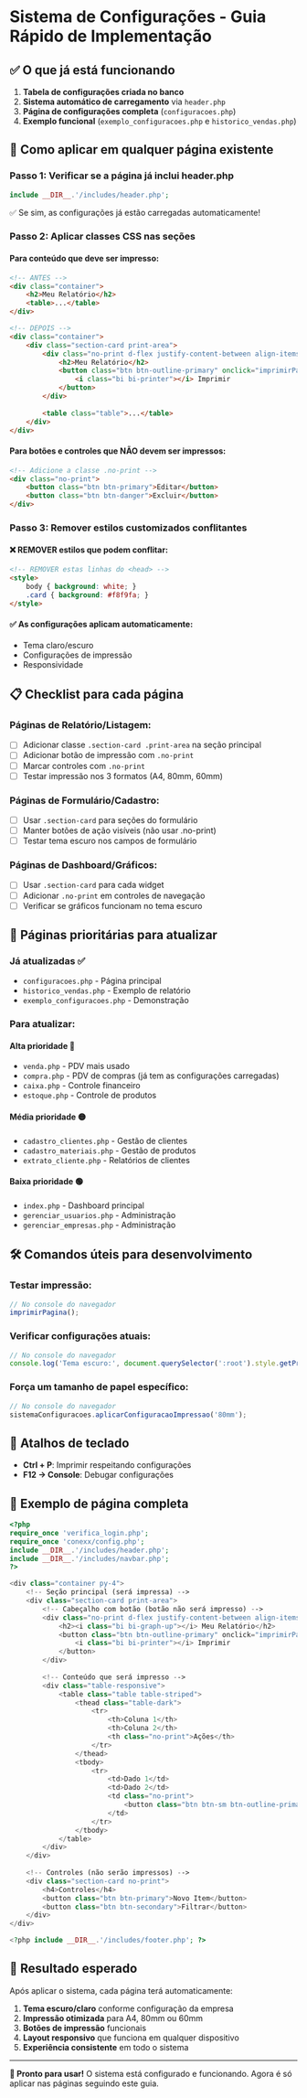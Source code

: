 # Sistema de Configurações - Guia Rápido de Implementação

## ✅ O que já está funcionando

1. **Tabela de configurações criada no banco**
2. **Sistema automático de carregamento** via `header.php`
3. **Página de configurações completa** (`configuracoes.php`)
4. **Exemplo funcional** (`exemplo_configuracoes.php` e `historico_vendas.php`)

## 🚀 Como aplicar em qualquer página existente

### Passo 1: Verificar se a página já inclui header.php
```php
include __DIR__.'/includes/header.php';
```
✅ Se sim, as configurações já estão carregadas automaticamente!

### Passo 2: Aplicar classes CSS nas seções

#### Para conteúdo que deve ser impresso:
```html
<!-- ANTES -->
<div class="container">
    <h2>Meu Relatório</h2>
    <table>...</table>
</div>

<!-- DEPOIS -->
<div class="container">
    <div class="section-card print-area">
        <div class="no-print d-flex justify-content-between align-items-center mb-3">
            <h2>Meu Relatório</h2>
            <button class="btn btn-outline-primary" onclick="imprimirPagina()">
                <i class="bi bi-printer"></i> Imprimir
            </button>
        </div>
        
        <table class="table">...</table>
    </div>
</div>
```

#### Para botões e controles que NÃO devem ser impressos:
```html
<!-- Adicione a classe .no-print -->
<div class="no-print">
    <button class="btn btn-primary">Editar</button>
    <button class="btn btn-danger">Excluir</button>
</div>
```

### Passo 3: Remover estilos customizados conflitantes

#### ❌ REMOVER estilos que podem conflitar:
```html
<!-- REMOVER estas linhas do <head> -->
<style>
    body { background: white; }
    .card { background: #f8f9fa; }
</style>
```

#### ✅ As configurações aplicam automaticamente:
- Tema claro/escuro
- Configurações de impressão
- Responsividade

## 📋 Checklist para cada página

### Páginas de Relatório/Listagem:
- [ ] Adicionar classe `.section-card .print-area` na seção principal
- [ ] Adicionar botão de impressão com `.no-print`
- [ ] Marcar controles com `.no-print`
- [ ] Testar impressão nos 3 formatos (A4, 80mm, 60mm)

### Páginas de Formulário/Cadastro:
- [ ] Usar `.section-card` para seções do formulário
- [ ] Manter botões de ação visíveis (não usar .no-print)
- [ ] Testar tema escuro nos campos de formulário

### Páginas de Dashboard/Gráficos:
- [ ] Usar `.section-card` para cada widget
- [ ] Adicionar `.no-print` em controles de navegação
- [ ] Verificar se gráficos funcionam no tema escuro

## 🔧 Páginas prioritárias para atualizar

### Já atualizadas ✅
- `configuracoes.php` - Página principal
- `historico_vendas.php` - Exemplo de relatório
- `exemplo_configuracoes.php` - Demonstração

### Para atualizar:

#### Alta prioridade 🔴
- `venda.php` - PDV mais usado
- `compra.php` - PDV de compras (já tem as configurações carregadas)
- `caixa.php` - Controle financeiro
- `estoque.php` - Controle de produtos

#### Média prioridade 🟡
- `cadastro_clientes.php` - Gestão de clientes
- `cadastro_materiais.php` - Gestão de produtos
- `extrato_cliente.php` - Relatórios de clientes

#### Baixa prioridade 🟢
- `index.php` - Dashboard principal
- `gerenciar_usuarios.php` - Administração
- `gerenciar_empresas.php` - Administração

## 🛠️ Comandos úteis para desenvolvimento

### Testar impressão:
```javascript
// No console do navegador
imprimirPagina();
```

### Verificar configurações atuais:
```javascript
// No console do navegador
console.log('Tema escuro:', document.querySelector(':root').style.getPropertyValue('--bs-body-bg') === '#1a1a1a');
```

### Força um tamanho de papel específico:
```javascript
// No console do navegador
sistemaConfiguracoes.aplicarConfiguracaoImpressao('80mm');
```

## 📱 Atalhos de teclado

- **Ctrl + P**: Imprimir respeitando configurações
- **F12 → Console**: Debugar configurações

## 🎨 Exemplo de página completa

```php
<?php
require_once 'verifica_login.php';
require_once 'conexx/config.php';
include __DIR__.'/includes/header.php';
include __DIR__.'/includes/navbar.php';
?>

<div class="container py-4">
    <!-- Seção principal (será impressa) -->
    <div class="section-card print-area">
        <!-- Cabeçalho com botão (botão não será impresso) -->
        <div class="no-print d-flex justify-content-between align-items-center mb-3">
            <h2><i class="bi bi-graph-up"></i> Meu Relatório</h2>
            <button class="btn btn-outline-primary" onclick="imprimirPagina()">
                <i class="bi bi-printer"></i> Imprimir
            </button>
        </div>
        
        <!-- Conteúdo que será impresso -->
        <div class="table-responsive">
            <table class="table table-striped">
                <thead class="table-dark">
                    <tr>
                        <th>Coluna 1</th>
                        <th>Coluna 2</th>
                        <th class="no-print">Ações</th>
                    </tr>
                </thead>
                <tbody>
                    <tr>
                        <td>Dado 1</td>
                        <td>Dado 2</td>
                        <td class="no-print">
                            <button class="btn btn-sm btn-outline-primary">Editar</button>
                        </td>
                    </tr>
                </tbody>
            </table>
        </div>
    </div>
    
    <!-- Controles (não serão impressos) -->
    <div class="section-card no-print">
        <h4>Controles</h4>
        <button class="btn btn-primary">Novo Item</button>
        <button class="btn btn-secondary">Filtrar</button>
    </div>
</div>

<?php include __DIR__.'/includes/footer.php'; ?>
```

## 🎯 Resultado esperado

Após aplicar o sistema, cada página terá automaticamente:

1. **Tema escuro/claro** conforme configuração da empresa
2. **Impressão otimizada** para A4, 80mm ou 60mm
3. **Botões de impressão** funcionais
4. **Layout responsivo** que funciona em qualquer dispositivo
5. **Experiência consistente** em todo o sistema

---

**🚀 Pronto para usar!** O sistema está configurado e funcionando. Agora é só aplicar nas páginas seguindo este guia.
